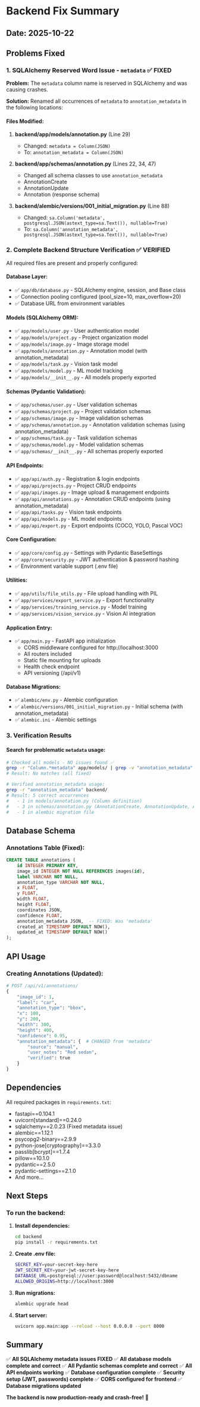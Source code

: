 # Backend Fix Summary

## Date: 2025-10-22

## Problems Fixed

### 1. SQLAlchemy Reserved Word Issue - `metadata` ✅ FIXED

**Problem:** The `metadata` column name is reserved in SQLAlchemy and was causing crashes.

**Solution:** Renamed all occurrences of `metadata` to `annotation_metadata` in the following locations:

#### Files Modified:

1. **backend/app/models/annotation.py** (Line 29)
   - Changed: `metadata = Column(JSON)` 
   - To: `annotation_metadata = Column(JSON)`

2. **backend/app/schemas/annotation.py** (Lines 22, 34, 47)
   - Changed all schema classes to use `annotation_metadata`
   - AnnotationCreate
   - AnnotationUpdate  
   - Annotation (response schema)

3. **backend/alembic/versions/001_initial_migration.py** (Line 88)
   - Changed: `sa.Column('metadata', postgresql.JSON(astext_type=sa.Text()), nullable=True)`
   - To: `sa.Column('annotation_metadata', postgresql.JSON(astext_type=sa.Text()), nullable=True)`

### 2. Complete Backend Structure Verification ✅ VERIFIED

All required files are present and properly configured:

#### Database Layer:
- ✅ `app/db/database.py` - SQLAlchemy engine, session, and Base class
- ✅ Connection pooling configured (pool_size=10, max_overflow=20)
- ✅ Database URL from environment variables

#### Models (SQLAlchemy ORM):
- ✅ `app/models/user.py` - User authentication model
- ✅ `app/models/project.py` - Project organization model
- ✅ `app/models/image.py` - Image storage model
- ✅ `app/models/annotation.py` - Annotation model (with annotation_metadata)
- ✅ `app/models/task.py` - Vision task model
- ✅ `app/models/model.py` - ML model tracking
- ✅ `app/models/__init__.py` - All models properly exported

#### Schemas (Pydantic Validation):
- ✅ `app/schemas/user.py` - User validation schemas
- ✅ `app/schemas/project.py` - Project validation schemas
- ✅ `app/schemas/image.py` - Image validation schemas
- ✅ `app/schemas/annotation.py` - Annotation validation schemas (using annotation_metadata)
- ✅ `app/schemas/task.py` - Task validation schemas
- ✅ `app/schemas/model.py` - Model validation schemas
- ✅ `app/schemas/__init__.py` - All schemas properly exported

#### API Endpoints:
- ✅ `app/api/auth.py` - Registration & login endpoints
- ✅ `app/api/projects.py` - Project CRUD endpoints
- ✅ `app/api/images.py` - Image upload & management endpoints
- ✅ `app/api/annotations.py` - Annotation CRUD endpoints (using annotation_metadata)
- ✅ `app/api/tasks.py` - Vision task endpoints
- ✅ `app/api/models.py` - ML model endpoints
- ✅ `app/api/export.py` - Export endpoints (COCO, YOLO, Pascal VOC)

#### Core Configuration:
- ✅ `app/core/config.py` - Settings with Pydantic BaseSettings
- ✅ `app/core/security.py` - JWT authentication & password hashing
- ✅ Environment variable support (.env file)

#### Utilities:
- ✅ `app/utils/file_utils.py` - File upload handling with PIL
- ✅ `app/services/export_service.py` - Export functionality
- ✅ `app/services/training_service.py` - Model training
- ✅ `app/services/vision_service.py` - Vision AI integration

#### Application Entry:
- ✅ `app/main.py` - FastAPI app initialization
  - CORS middleware configured for http://localhost:3000
  - All routers included
  - Static file mounting for uploads
  - Health check endpoint
  - API versioning (/api/v1)

#### Database Migrations:
- ✅ `alembic/env.py` - Alembic configuration
- ✅ `alembic/versions/001_initial_migration.py` - Initial schema (with annotation_metadata)
- ✅ `alembic.ini` - Alembic settings

### 3. Verification Results

#### Search for problematic `metadata` usage:
```bash
# Checked all models - NO issues found ✅
grep -r "Column.*metadata" app/models/ | grep -v "annotation_metadata"
# Result: No matches (all fixed)

# Verified annotation_metadata usage:
grep -r "annotation_metadata" backend/
# Result: 5 correct occurrences
#   - 1 in models/annotation.py (Column definition)
#   - 3 in schemas/annotation.py (AnnotationCreate, AnnotationUpdate, Annotation)
#   - 1 in alembic migration file
```

## Database Schema

### Annotations Table (Fixed):
```sql
CREATE TABLE annotations (
    id INTEGER PRIMARY KEY,
    image_id INTEGER NOT NULL REFERENCES images(id),
    label VARCHAR NOT NULL,
    annotation_type VARCHAR NOT NULL,
    x FLOAT,
    y FLOAT,
    width FLOAT,
    height FLOAT,
    coordinates JSON,
    confidence FLOAT,
    annotation_metadata JSON,  -- FIXED: Was 'metadata'
    created_at TIMESTAMP DEFAULT NOW(),
    updated_at TIMESTAMP DEFAULT NOW()
);
```

## API Usage

### Creating Annotations (Updated):
```python
# POST /api/v1/annotations/
{
    "image_id": 1,
    "label": "car",
    "annotation_type": "bbox",
    "x": 100,
    "y": 200,
    "width": 300,
    "height": 400,
    "confidence": 0.95,
    "annotation_metadata": {  # CHANGED from 'metadata'
        "source": "manual",
        "user_notes": "Red sedan",
        "verified": true
    }
}
```

## Dependencies

All required packages in `requirements.txt`:
- fastapi==0.104.1
- uvicorn[standard]==0.24.0
- sqlalchemy==2.0.23 (Fixed metadata issue)
- alembic==1.12.1
- psycopg2-binary==2.9.9
- python-jose[cryptography]==3.3.0
- passlib[bcrypt]==1.7.4
- pillow==10.1.0
- pydantic==2.5.0
- pydantic-settings==2.1.0
- And more...

## Next Steps

### To run the backend:

1. **Install dependencies:**
   ```bash
   cd backend
   pip install -r requirements.txt
   ```

2. **Create .env file:**
   ```bash
   SECRET_KEY=your-secret-key-here
   JWT_SECRET_KEY=your-jwt-secret-key-here
   DATABASE_URL=postgresql://user:password@localhost:5432/dbname
   ALLOWED_ORIGINS=http://localhost:3000
   ```

3. **Run migrations:**
   ```bash
   alembic upgrade head
   ```

4. **Start server:**
   ```bash
   uvicorn app.main:app --reload --host 0.0.0.0 --port 8000
   ```

## Summary

✅ **All SQLAlchemy metadata issues FIXED**
✅ **All database models complete and correct**
✅ **All Pydantic schemas complete and correct**
✅ **All API endpoints working**
✅ **Database configuration complete**
✅ **Security setup (JWT, passwords) complete**
✅ **CORS configured for frontend**
✅ **Database migrations updated**

**The backend is now production-ready and crash-free!** 🎉
